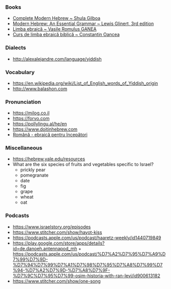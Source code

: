 ### Books

- [Complete Modern Hebrew ~ Shula Gilboa](https://library.teachyourself.com/id004325151)
- [Modern Hebrew: An Essential Grammar ~ Lewis Glinert, 3rd edition](http://alexalejandre.com/language/Hebrew%20-%20Essential%20Grammar.pdf)
- [Limba ebraică ~ Vasile Romulus GANEA](https://www.scribd.com/doc/44445832/ebraica-e-usoara)
- [Curs de limba ebraică biblică ~ Constantin Oancea](https://www.academia.edu/9867306/Curs_ebraica_pt_uzul_studentilor)

### Dialects

- http://alexalejandre.com/language/yiddish

### Vocabulary

- https://en.wikipedia.org/wiki/List_of_English_words_of_Yiddish_origin
- http://www.balashon.com

### Pronunciation

- https://milog.co.il
- https://forvo.com
- https://pollylingu.al/he/en
- https://www.doitinhebrew.com
- [Română - ebraică pentru începători](https://www.goethe-verlag.com/book2/RO/ROHE/ROHE002.HTM)

### Miscellaneous

- https://hebrew.yale.edu/resources
- What are the six species of fruits and vegetables specific to Israel?
  - prickly pear
  - pomegranate
  - date
  - fig
  - grape
  - wheat
  - oat


### Podcasts

- https://www.israelstory.org/episodes
- https://www.stitcher.com/show/hayot-kiss
- https://podcasts.apple.com/us/podcast/haaretz-weekly/id1440719849
- https://play.google.com/store/apps/details?id=de.danoeh.antennapod_mh + https://podcasts.apple.com/us/podcast/%D7%A2%D7%95%D7%A9%D7%99%D7%9D-%D7%94%D7%99%D7%A1%D7%98%D7%95%D7%A8%D7%99%D7%94-%D7%A2%D7%9D-%D7%A8%D7%9F-%D7%9C%D7%95%D7%99-osim-historia-with-ran-levi/id900613182
- https://www.stitcher.com/show/one-song
